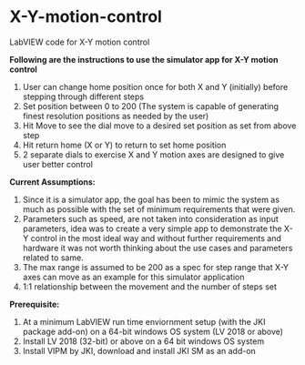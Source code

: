 # X-Y-motion-control
LabVIEW code for X-Y motion control

**Following are the instructions to use the simulator app for X-Y motion control**
1. User can change home position once for both X and Y (initially) before stepping through different steps
2. Set position between 0 to 200 (The system is capable of generating finest resolution positions as needed by the user)
3. Hit Move to see the dial move to a desired set position as set from above step
4. Hit return home (X or Y) to return to set home position
5. 2 separate dials to exercise X and Y motion axes are designed to give user better control

**Current Assumptions:**
1. Since it is a simulator app, the goal has been to mimic the system as much as possible with the set of minimum requirements that were given. 
2. Parameters such as speed, are not taken into consideration as input parameters, idea was to create a very simple app to demonstrate the X-Y control in the most ideal way and without further requirements and hardware it was not worth thinking about the use cases and parameters related to same. 
3. The max range is assumed to be 200 as a spec for step range that X-Y axes can move as an example for this simulator application
4. 1:1 relationship between the movement and the number of steps set

**Prerequisite:**
1. At a minimum LabVIEW run time enviornment setup (with the JKI package add-on) on a 64-bit windows OS system (LV 2018 or above)
2. Install LV 2018 (32-bit) or above on a 64 bit windows OS system
3. Install VIPM by JKI, download and install JKI SM as an add-on

